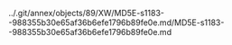 ../.git/annex/objects/89/XW/MD5E-s1183--988355b30e65af36b6efe1796b89fe0e.md/MD5E-s1183--988355b30e65af36b6efe1796b89fe0e.md